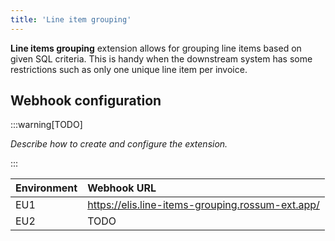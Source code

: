 ```yaml
---
title: 'Line item grouping'
---
```


**Line items grouping** extension allows for grouping line items based on given SQL criteria. This is handy when the downstream system has some restrictions such as only one unique line item per invoice.

## Webhook configuration

:::warning[TODO]

_Describe how to create and configure the extension._

:::

| Environment | Webhook URL                                      |
| :---------- | :----------------------------------------------- |
| EU1         | https://elis.line-items-grouping.rossum-ext.app/ |
| EU2         | TODO                                             |

